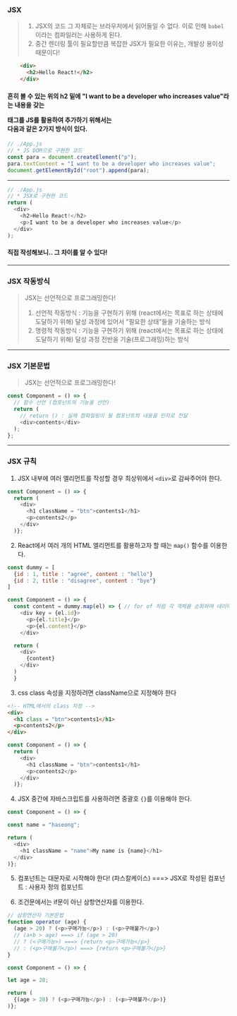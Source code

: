 ### JSX

> 1. JSX의 코드 그 자체로는 브라우저에서 읽어들일 수 없다. 이로 인해 `babel`이라는 컴파일러는 사용하게 된다.
> 2. 중간 렌더링 툴이 필요할만큼 복잡한 JSX가 필요한 이유는, 개발상 용이성 때문이다!

```HTML
    <div>
      <h2>Hello React!</h2>
    </div>
```

#### 흔히 볼 수 있는 위의 h2 밑에 "I want to be a developer who increases value"라는 내용을 갖는 <p> 태그를 JS를 활용하여 추가하기 위해서는<br/>다음과 같은 2가지 방식이 있다.

```javascript
// ./App.js
// * JS DOM으로 구현한 코드
const para = document.createElement("p");
para.textContent = "I want to be a developer who increases value";
document.getElementById("root").append(para);
```

---

```javascript
// ./App.js
// * JSX로 구현한 코드
return (
  <div>
    <h2>Hello React!</h2>
    <p>I want to be a developer who increases value</p>
  </div>
);
```

#### 직접 작성해보니.. 그 차이를 알 수 있다!

---

### JSX 작동방식

> JSX는 선언적으로 프로그래밍한다!
>
> 1. 선언적 작동방식 : 기능을 구현하기 위해 (react에서는 목표로 하는 상태에 도달하기 위해) 달성 과정에 있어서 "필요한 상태"들을 기술하는 방식
> 2. 명령적 작동방식 : 기능을 구현하기 위해 (react에서는 목표로 하는 상태에 도달하기 위해) 달성 과정 전반을 기술(프로그래밍)하는 방식

---

### JSX 기본문법

> JSX는 선언적으로 프로그래밍한다!

```javascript
const Component = () => {
  // 함수 선언 (컴포넌트의 기능을 선언)
  return (
    // return () : 실제 컴파일링이 될 컴포넌트의 내용을 인자로 전달
    <div>contents</div>
  );
};
```

---

### JSX 규칙

1. JSX 내부에 여러 엘리먼트를 작성할 경우 최상위에서 `<div>`로 감싸주어야 한다.

```Javascript
const Component = () => {
  return (
    <div>
      <h1 className = "btn">contents1</h1>
      <p>contents2</p>
    </div>
  )};
```

2. React에서 여러 개의 HTML 엘리먼트를 활용하고자 할 때는 `map()` 함수를 이용한다.
```Javascript
const dummy = [
  {id : 1, title : "agree", content : "hello"}
  {id : 2, title : "disagree", content : "bye"}
]

const Component = () => {
  const content = dummy.map(el) => { // for of 처럼 각 객체를 순회하며 데이터를 담을 el 변수를 선언해서 map함수를 실행
    <div key = {el.id}>
      <p>{el.title}</p>
      <p>{el.content}</p>
    </div>

  return (
    <div>
      {content}
    </div>
  )
  }

```

3. css class 속성을 지정하려면 className으로 지정해야 한다

```HTML
<!-- HTML에서의 class 지정 -->
<div>
  <h1 class = "btn">contents1</h1>
  <p>contents2</p>
</div>
```

```Javascript
const Component = () => {
  return (
    <div>
      <h1 className = "btn">contents1</h1>
      <p>contents2</p>
    </div>
  )};
```

4. JSX 중간에 자바스크립트를 사용하려면 중괄호 `{}`를 이용해야 한다.
```Javascript
const Component = () => {

const name = "haseong";

return (
  <div>
    <h1 className = "name">My name is {name}</h1>
  </div>
)};
```

5. 컴포넌트는 대문자로 시작해야 한다! (파스칼케이스) ===> JSX로 작성된 컴포넌트 : 사용자 정의 컴포넌트

6. 조건문에서는 if문이 아닌 삼항연산자를 이용한다.
```Javascript
// 삼항연산자 기본문법
function operator (age) {
  (age > 20) ? (<p>구매가능</p>) : (<p>구매불가</p>)
  // (a+b > age) ===> if (age > 20)
  // ? (<구매가능>) ===> {return <p>구매가능</p>}
  // : (<p>구매불가</p>) ===> {return <p>구매불가</p>}
}
```
```Javascript
const Component = () => {

let age = 28;

return (
  {(age > 20) ? (<p>구매가능</p>) : (<p>구매불가</p>)}
)};
```


